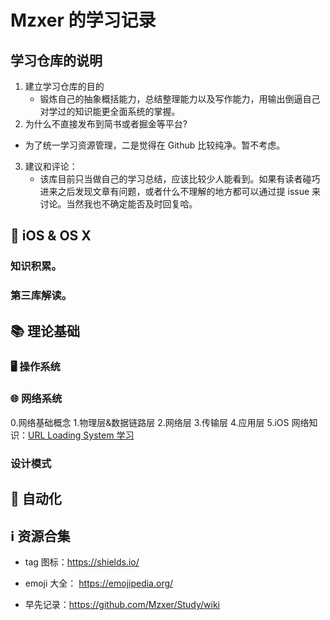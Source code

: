 # Mzxer 的学习记录

## 学习仓库的说明

1. 建立学习仓库的目的
	*	锻炼自己的抽象概括能力，总结整理能力以及写作能力，用输出倒逼自己对学过的知识能更全面系统的掌握。
2. 为什么不直接发布到简书或者掘金等平台?
  * 为了统一学习资源管理，二是觉得在 Github 比较纯净。暂不考虑。
3. 建议和评论：
	* 该库目前只当做自己的学习总结，应该比较少人能看到。如果有读者碰巧进来之后发现文章有问题，或者什么不理解的地方都可以通过提 issue 来讨论。当然我也不确定能否及时回复哈。



##  iOS & OS X
### 知识积累。
### 第三库解读。






## 📚 理论基础

### 🖥️ 操作系统

### 🌐 网络系统


0.网络基础概念
1.物理层&数据链路层
2.网络层
3.传输层
4.应用层
5.iOS 网络知识：[URL Loading System 学习](./articles/Network/url_loading_sytem_study.md)


### 设计模式



## 🧰 自动化





## ℹ️ 资源合集

* tag 图标：https://shields.io/
* emoji 大全： https://emojipedia.org/

* 早先记录：<https://github.com/Mzxer/Study/wiki>



